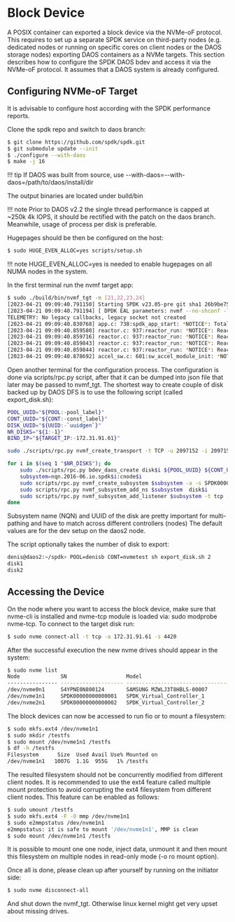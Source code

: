 # Block Device

A POSIX container can exported a block device via the NVMe-oF protocol. This requires to set up
a separate SPDK service on third-party nodes (e.g. dedicated nodes or running on specific
cores on client nodes or the DAOS storage nodes) exporting DAOS containers as a NVMe targets.
This section describes how to configure the SPDK DAOS bdev and access it via the NVMe-oF
protocol. It assumes that a DAOS system is already configured.

## Configuring NVMe-oF Target

It is advisable to configure host according with the SPDK performance reports.

Clone the spdk repo and switch to daos branch:

```sh
$ git clone https://github.com/spdk/spdk.git
$ git submodule update --init
$ ./configure --with-daos
$ make -j 16
```

!!! tip
    If DAOS was built from source, use --with-daos=--with-daos=/path/to/daos/install/dir

The output binaries are located under build/bin

!!! note
    Prior to DAOS v2.2 the single thread performance is capped at ~250k 4k IOPS, it should
    be rectified with the patch on the daos branch. Meanwhile, usage of process per disk is preferable.

Hugepages should be then be configured on the host:

```sh
$ sudo HUGE_EVEN_ALLOC=yes scripts/setup.sh
```

!!! note
    HUGE_EVEN_ALLOC=yes is needed to enable hugepages on all NUMA nodes in the system.

In the first terminal run the nvmf target app:

```sh
$ sudo ./build/bin/nvmf_tgt -m [21,22,23,24]
[2023-04-21 09:09:40.791150] Starting SPDK v23.05-pre git sha1 26b9be752 / DPDK 22.11.1 initialization...
[2023-04-21 09:09:40.791194] [ DPDK EAL parameters: nvmf --no-shconf -l 21,22,23,24 --huge-unlink --log-level=lib.eal:6 --log-level=lib.cryptodev:5 --log-level=user1:6 --base-virtaddr=0x200000000000 --match-allocations --file-prefix=spdk_pid747434 ]
TELEMETRY: No legacy callbacks, legacy socket not created
[2023-04-21 09:09:40.830768] app.c: 738:spdk_app_start: *NOTICE*: Total cores available: 4
[2023-04-21 09:09:40.859580] reactor.c: 937:reactor_run: *NOTICE*: Reactor started on core 22
[2023-04-21 09:09:40.859716] reactor.c: 937:reactor_run: *NOTICE*: Reactor started on core 23
[2023-04-21 09:09:40.859843] reactor.c: 937:reactor_run: *NOTICE*: Reactor started on core 24
[2023-04-21 09:09:40.859844] reactor.c: 937:reactor_run: *NOTICE*: Reactor started on core 21
[2023-04-21 09:09:40.878692] accel_sw.c: 601:sw_accel_module_init: *NOTICE*: Accel framework software module initialized.
```

Open another terminal for the configuration process. The configuration is done via scripts/rpc.py script,
after that it can be dumped into json file that later may be passed to nvmf\_tgt.
The shortest way to create couple of disk backed up by DAOS DFS is to use the following script (called export\_disk.sh):

```sh
POOL_UUID="${POOL:-pool_label}"
CONT_UUID="${CONT:-const_label}"
DISK_UUID="${UUID:-`uuidgen`}"
NR_DISKS="${1:-1}"
BIND_IP="${TARGET_IP:-172.31.91.61}"

sudo ./scripts/rpc.py nvmf_create_transport -t TCP -u 2097152 -i 2097152

for i in $(seq 1 "$NR_DISKS"); do
	sudo ./scripts/rpc.py bdev_daos_create disk$i ${POOL_UUID} ${CONT_UUID} 1048576 4096 --uuid ${DISK_UUID}
	subsystem=nqn.2016-06.io.spdk$i:cnode$i
	sudo scripts/rpc.py nvmf_create_subsystem $subsystem -a -s SPDK0000000000000$i -d SPDK_Virtual_Controller_$i
	sudo scripts/rpc.py nvmf_subsystem_add_ns $subsystem  disk$i
	sudo scripts/rpc.py nvmf_subsystem_add_listener $subsystem -t tcp -a ${BIND_IP} -s 4420
done
```

Subsystem name (NQN) and UUID of the disk are pretty important for multi-pathing and have to match across different controllers (nodes)
The default values are for the dev setup on the daos2 node.

The script optionally takes the number of disk to export:

```sh
denis@daos2:~/spdk> POOL=denisb CONT=nvmetest sh export_disk.sh 2
disk1
disk2
```

## Accessing the Device

On the node where you want to access the block device, make sure that nvme-cli is installed and nvme-tcp module is loaded via: sudo modprobe nvme-tcp.
To connect to the target disk run:

```sh
$ sudo nvme connect-all -t tcp -a 172.31.91.61 -s 4420
```

After the successful execution the new nvme drives should appear in the system:

```sh
$ sudo nvme list
Node             SN                   Model                                    Namespace Usage                      Format           FW Rev
---------------- -------------------- ---------------------------------------- --------- -------------------------- ---------------- --------
/dev/nvme0n1     S4YPNE0N800124       SAMSUNG MZWLJ3T8HBLS-00007               1           3.84  TB /   3.84  TB    512   B +  0 B   EPK98B5Q
/dev/nvme1n1     SPDK00000000000001   SPDK_Virtual_Controller_1                1           1.10  TB /   1.10  TB      4 KiB +  0 B   23.05
/dev/nvme2n1     SPDK00000000000002   SPDK_Virtual_Controller_2                1           1.10  TB /   1.10  TB      4 KiB +  0 B   23.05
```

The block devices can now be accessed to run fio or to mount a filesystem:

```sh
$ sudo mkfs.ext4 /dev/nvme1n1
$ sudo mkdir /testfs
$ sudo mount /dev/nvme1n1 /testfs
$ df -h /testfs
Filesystem      Size  Used Avail Use% Mounted on
/dev/nvme1n1   1007G  1.1G  955G   1% /testfs
```

The resulted filesystem should not be concurrently modified from different client nodes. It is recommended to use the ext4 feature called
multiple mount protection to avoid corrupting the ext4 filesystem from different client nodes. This feature can be enabled as follows:

```sh
$ sudo umount /testfs
$ sudo mkfs.ext4 -F -O mmp /dev/nvme1n1
$ sudo e2mmpstatus /dev/nvme1n1
e2mmpstatus: it is safe to mount '/dev/nvme1n1', MMP is clean
$ sudo mount /dev/nvme1n1 /testfs
```

It is possible to mount one one node, inject data, unmount it and then mount this filesystem on multiple nodes in read-only mode (-o ro mount option).

Once all is done, please clean up after yourself by running on the initiator side:

```sh
$ sudo nvme disconnect-all
```

And shut down the nvmf\_tgt. Otherwise linux kernel might get very upset about missing drives.
